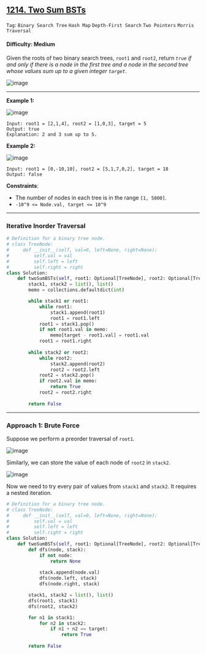 ## [1214. Two Sum BSTs](https://leetcode.com/problems/two-sum-bsts/)

```Tag```: ```Binary Search Tree``` ```Hash Map``` ```Depth-First Search``` ```Two Pointers``` ```Morris Traversal```

#### Difficulty: Medium

Given the roots of two binary search trees, ```root1``` and ```root2```, return _```true``` if and only if there is a node in the first tree and a node in the second tree whose values sum up to a given integer ```target```_.

![image](https://github.com/quananhle/Python/assets/35042430/3c75f628-a575-4094-b5eb-88200a7f7b8f)

---

__Example 1:__

![image](https://assets.leetcode.com/uploads/2021/02/10/ex1.png)
```
Input: root1 = [2,1,4], root2 = [1,0,3], target = 5
Output: true
Explanation: 2 and 3 sum up to 5.
```

__Example 2:__

![image](https://assets.leetcode.com/uploads/2021/02/10/ex2.png)
```
Input: root1 = [0,-10,10], root2 = [5,1,7,0,2], target = 18
Output: false
```

__Constraints__:

- The number of nodes in each tree is in the range ```[1, 5000]```.
- ```-10^9 <= Node.val, target <= 10^9```

---

### Iterative Inorder Traversal

```Python
# Definition for a binary tree node.
# class TreeNode:
#     def __init__(self, val=0, left=None, right=None):
#         self.val = val
#         self.left = left
#         self.right = right
class Solution:
    def twoSumBSTs(self, root1: Optional[TreeNode], root2: Optional[TreeNode], target: int) -> bool:
        stack1, stack2 = list(), list()
        memo = collections.defaultdict(int)

        while stack1 or root1:
            while root1:
                stack1.append(root1)
                root1 = root1.left
            root1 = stack1.pop()
            if not root1.val in memo:
                memo[target - root1.val] = root1.val
            root1 = root1.right
        
        while stack2 or root2:
            while root2:
                stack2.append(root2)
                root2 = root2.left
            root2 = stack2.pop()
            if root2.val in memo:
                return True
            root2 = root2.right
        
        return False
```

---

### Approach 1: Brute Force

Suppose we perform a preorder traversal of ```root1```.

![image](https://leetcode.com/problems/two-sum-bsts/Figures/1214/1.png)

Similarly, we can store the value of each node of ```root2``` in ```stack2```.

![image](https://leetcode.com/problems/two-sum-bsts/Figures/1214/2.png)

Now we need to try every pair of values from ```stack1``` and ```stack2```. It requires a nested iteration.

```Python
# Definition for a binary tree node.
# class TreeNode:
#     def __init__(self, val=0, left=None, right=None):
#         self.val = val
#         self.left = left
#         self.right = right
class Solution:
    def twoSumBSTs(self, root1: Optional[TreeNode], root2: Optional[TreeNode], target: int) -> bool:
        def dfs(node, stack):
            if not node:
                return None
            
            stack.append(node.val)
            dfs(node.left, stack)
            dfs(node.right, stack)

        stack1, stack2 = list(), list()
        dfs(root1, stack1)
        dfs(root2, stack2)

        for n1 in stack1:
            for n2 in stack2:
                if n1 + n2 == target:
                    return True
                
        return False
```


